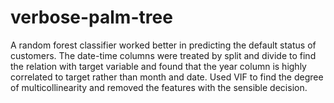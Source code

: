 # verbose-palm-tree
A random forest classifier worked better in predicting the default status of customers. The date-time columns were treated by split and divide to find the relation with target variable and found that the year column is highly correlated to target rather than month and date. Used VIF to find the degree of multicollinearity and removed the features with the sensible decision.
